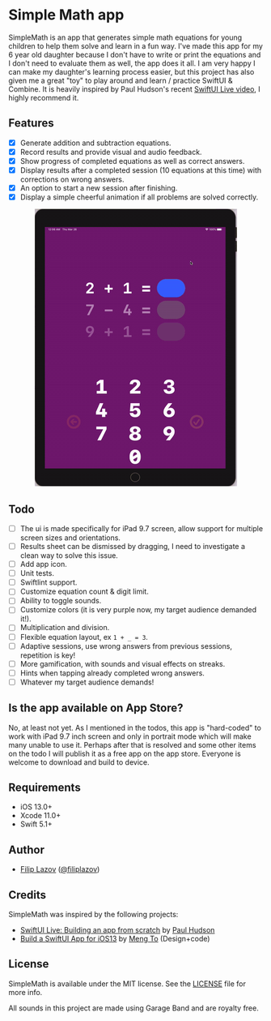 # Simple Math app

SimpleMath is an app that generates simple math equations for young children to help them solve and learn in a fun way. I've made this app for my 6 year old daughter because I don't have to write or print the equations and I don't need to evaluate them as well, the app does it all. 
I am very happy I can make my daughter's learning process easier, but this project has also given me a great "toy" to play around and learn / practice SwiftUI & Combine.
It is heavily inspired by Paul Hudson's recent [SwiftUI Live video](https://www.youtube.com/watch?v=FE4ys3tW1VI), I highly recommend it.

## Features

- [x] Generate addition and subtraction equations.
- [x] Record results and provide visual and audio feedback.
- [x] Show progress of completed equations as well as correct answers.
- [x] Display results after a completed session (10 equations at this time) with corrections on wrong answers.
- [x] An option to start a new session after finishing.
- [x] Display a simple cheerful animation if all problems are solved correctly.

<p align="center">
    <img src="Images/Recording.gif" width="400" max-width="90%" alt="SimpleMath" />
</p>

## Todo

- [ ] The ui is made specifically for iPad 9.7 screen, allow support for multiple screen sizes and orientations.
- [ ] Results sheet can be dismissed by dragging, I need to investigate a clean way to solve this issue.
- [ ] Add app icon.
- [ ] Unit tests.
- [ ] Swiftlint support.
- [ ] Customize equation count & digit limit. 
- [ ] Ability to toggle sounds.
- [ ] Customize colors (it is very purple now, my target audience demanded it!).
- [ ] Multiplication and division.
- [ ] Flexible equation layout, ex `1 + _ = 3`.
- [ ] Adaptive sessions, use wrong answers from previous sessions, repetition is key!
- [ ] More gamification, with sounds and visual effects on streaks.
- [ ] Hints when tapping already completed wrong answers.
- [ ] Whatever my target audience demands!

## Is the app available on App Store?

No, at least not yet. As I mentioned in the todos, this app is "hard-coded" to work with iPad 9.7 inch screen and only in portrait mode which will make many unable to use it. Perhaps after that is resolved and some other items on the todo I will publish it as a free app on the app store. Everyone is welcome to download and build to device.

## Requirements

- iOS 13.0+
- Xcode 11.0+
- Swift 5.1+

## Author
* [Filip Lazov](https://github.com/filiplazov) ([@filiplazov](https://twitter.com/filiplazov))

## Credits
SimpleMath was inspired by the following projects:

* [SwiftUI Live: Building an app from scratch](https://www.youtube.com/watch?v=FE4ys3tW1VI) by [Paul Hudson](https://twitter.com/twostraws)
* [Build a SwiftUI App for iOS13](https://designcode.io/swiftui?promo=learnswiftui) by [Meng To](https://twitter.com/MengTo) (Design+code)

## License

SimpleMath is available under the MIT license. See the [LICENSE](LICENSE) file for more info.

All sounds in this project are made using Garage Band and are royalty free.